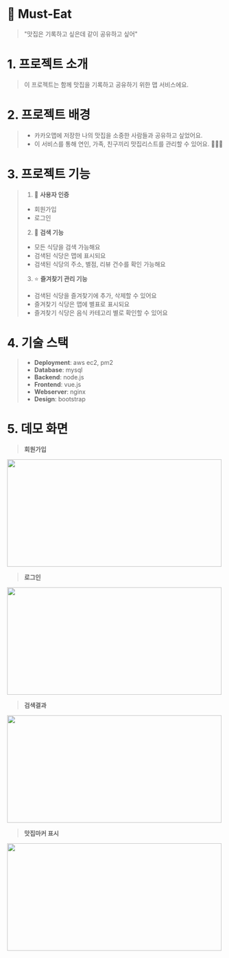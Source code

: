 # 🍣 Must-Eat
> "맛집은 기록하고 싶은데 같이 공유하고 싶어"

# 1. 프로젝트 소개

> 이 프로젝트는 함께 맛집을 기록하고 공유하기 위한 맵 서비스에요.
>
>
# 2. 프로젝트 배경

> + 카카오맵에 저장한 나의 맛집을 소중한 사람들과 공유하고 싶었어요.
> + 이 서비스를 통해 연인, 가족, 친구끼리 맛집리스트를 관리할 수 있어요. 🧑‍🤝‍🧑 
>
>
# 3. 프로젝트 기능

> 1. 🔑 **사용자 인증**
> + 회원가입
> + 로그인
> 
> 
> 2. 🔎 **검색 기능**
> + 모든 식당을 검색 가능해요
> + 검색된 식당은 맵에 표시되요
> + 검색된 식당의 주소, 별점, 리뷰 건수를 확인 가능해요
> 
> 
> 3. ⭐ **즐겨찾기 관리 기능**
> + 검색된 식당을 즐겨찾기에 추가, 삭제할 수 있어요
> + 즐겨찾기 식당은 맵에 별표로 표시되요
> + 즐겨찾기 식당은 음식 카테고리 별로 확인할 수 있어요
>
>
# 4. 기술 스택

> + **Deployment**: aws ec2, pm2
> + **Database**: mysql
> + **Backend**: node.js
> + **Frontend**: vue.js
> + **Webserver**: nginx
> + **Design**: bootstrap

>
# 5. 데모 화면

> **회원가입**
<img src="https://user-images.githubusercontent.com/63275665/160285550-aa8bbb70-8b84-47eb-a7fa-8dc451019a5f.PNG" width="500" height="250"/>

> **로그인**
<img src="https://user-images.githubusercontent.com/63275665/160285545-8e9d1601-78cd-4007-8da6-0cb2532c408b.PNG" width="500" height="250"/>

> **검색결과**
<img src="https://user-images.githubusercontent.com/63275665/160285547-d5a97b24-184e-4a14-a0ac-5e0359e80a67.PNG" width="500" height="250"/>

> **맛집마커 표시**
<img src="https://user-images.githubusercontent.com/63275665/160285552-7dd29757-2cd2-4fa6-983b-b56cb7f314b0.PNG" width="500" height="250"/>

